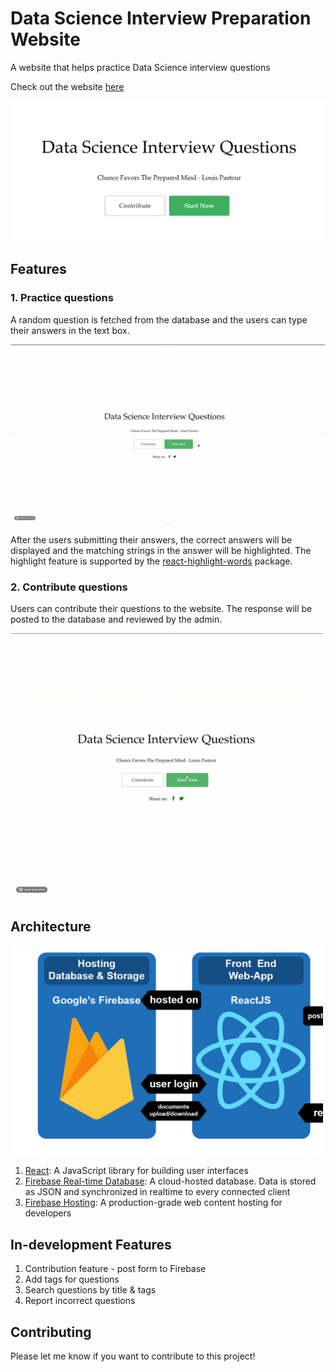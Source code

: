 # Data Science Interview Preparation Website
A website that helps practice Data Science interview questions

Check out the website [here](https://ds-interview-fdcb3.web.app/)

<img src="main_page.png" width="600px">

## Features
### 1. Practice questions
A random question is fetched from the database and the users can type their answers in the text box.

<img src="demo/question.gif" width="600px">

After the users submitting their answers, the correct answers will be displayed and the matching strings in the answer will be highlighted. The highlight feature is supported by the [react-highlight-words](https://github.com/bvaughn/react-highlight-words) package.

### 2. Contribute questions
Users can contribute their questions to the website. The response will be posted to the database and reviewed by the admin.

<img src="demo/contribute.gif" width="500px">


## Architecture
<img src="architecture.png" width="500px">

1. [React](https://reactjs.org/): A JavaScript library for building user interfaces
2. [Firebase Real-time Database](https://firebase.google.com/docs/database): A cloud-hosted database. Data is stored as JSON and synchronized in realtime to every connected client
3. [Firebase Hosting](https://firebase.google.com/docs/hosting):  A production-grade web content hosting for developers

## In-development Features
1. Contribution feature - post form to Firebase
2. Add tags for questions
3. Search questions by title & tags
4. Report incorrect questions

## Contributing

Please let me know if you want to contribute to this project!
